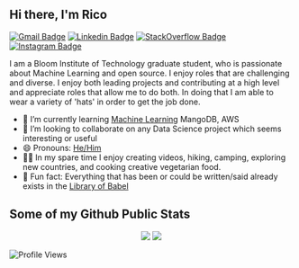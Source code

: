 ## Hi there, I'm Rico

[![Gmail Badge](https://img.shields.io/badge/-Gmail-c14438?style=flat&logo=Gmail&logoColor=white)](mailto:rodricobsanchez@gmail.com "Connect via Email")
[![Linkedin Badge](https://img.shields.io/badge/-Linkedin-0072b1?style=flat&logo=Linkedin&logoColor=white)](https://www.linkedin.com/in/rodricobsanchez/ "Connect on LinkedIn")
[![StackOverflow Badge](https://img.shields.io/badge/-StackOverflow-FE7A16?style=flat&logo=Stack%20Overflow&logoColor=white&)](https://stackoverflow.com/users/18043328/rico)
[![Instagram Badge](https://img.shields.io/badge/-Instagram-C13584?style=flat&logo=Instagram&logoColor=white)](https://www.instagram.com/rodricobs/)

I am a Bloom Institute of Technology graduate student, who is passionate about Machine Learning and open source. I enjoy roles that are challenging and diverse. I enjoy both leading projects and contributing at a high level and appreciate roles that allow me to do both. In doing that I am able to wear a variety of 'hats' in order to get the job done. 

- 🌱 I’m currently learning [Machine Learning](https://www.coursera.org/learn/machine-learning) MangoDB, AWS
- 👯 I’m looking to collaborate on any Data Science project which seems interesting or useful
- 😄 Pronouns: [He/Him](https://www.mypronouns.org/he-him)
- 🚴🏽 In my spare time I enjoy creating videos, hiking, camping, exploring new countries, and cooking creative vegetarian food. 
- 👾 Fun fact: Everything that has been or could be written/said already exists in the [Library of Babel](https://libraryofbabel.info/)

## Some of my Github Public Stats
<p align = "center">
  <img src = "https://github-readme-stats.vercel.app/api?username=rodricobsanchez&show_icons=true&theme=radical&line_height=33">
  <img src = "https://github-readme-streak-stats.herokuapp.com/?user=rodricobsanchez&theme=blue-green)](https://github.com/rodricobsanchez/github-readme-streak-stats)">
</p>

![Profile Views](https://komarev.com/ghpvc/?username=rodricobsanchez&color=blue)
